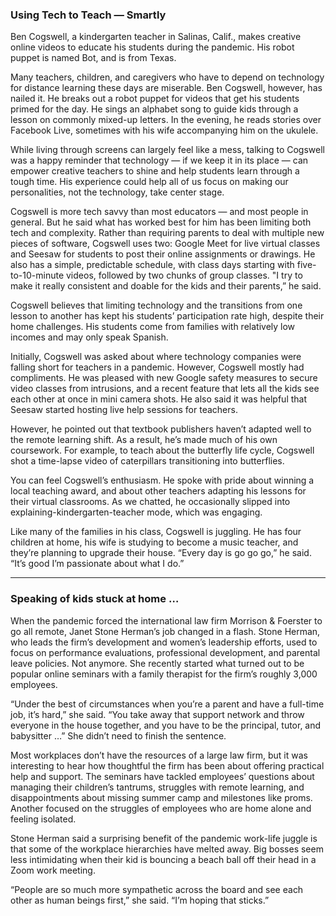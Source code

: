 ### Using Tech to Teach — Smartly

Ben Cogswell, a kindergarten teacher in Salinas, Calif., makes creative online videos to educate his students during the pandemic. His robot puppet is named Bot, and is from Texas.

Many teachers, children, and caregivers who have to depend on technology for distance learning these days are miserable. Ben Cogswell, however, has nailed it. He breaks out a robot puppet for videos that get his students primed for the day. He sings an alphabet song to guide kids through a lesson on commonly mixed-up letters. In the evening, he reads stories over Facebook Live, sometimes with his wife accompanying him on the ukulele.

While living through screens can largely feel like a mess, talking to Cogswell was a happy reminder that technology — if we keep it in its place — can empower creative teachers to shine and help students learn through a tough time. His experience could help all of us focus on making our personalities, not the technology, take center stage.

Cogswell is more tech savvy than most educators — and most people in general. But he said what has worked best for him has been limiting both tech and complexity. Rather than requiring parents to deal with multiple new pieces of software, Cogswell uses two: Google Meet for live virtual classes and Seesaw for students to post their online assignments or drawings. He also has a simple, predictable schedule, with class days starting with five-to-10-minute videos, followed by two chunks of group classes. "I try to make it really consistent and doable for the kids and their parents,” he said.

Cogswell believes that limiting technology and the transitions from one lesson to another has kept his students’ participation rate high, despite their home challenges. His students come from families with relatively low incomes and may only speak Spanish. 

Initially, Cogswell was asked about where technology companies were falling short for teachers in a pandemic. However, Cogswell mostly had compliments. He was pleased with new Google safety measures to secure video classes from intrusions, and a recent feature that lets all the kids see each other at once in mini camera shots. He also said it was helpful that Seesaw started hosting live help sessions for teachers.

However, he pointed out that textbook publishers haven’t adapted well to the remote learning shift. As a result, he’s made much of his own coursework. For example, to teach about the butterfly life cycle, Cogswell shot a time-lapse video of caterpillars transitioning into butterflies.

You can feel Cogswell’s enthusiasm. He spoke with pride about winning a local teaching award, and about other teachers adapting his lessons for their virtual classrooms. As we chatted, he occasionally slipped into explaining-kindergarten-teacher mode, which was engaging.

Like many of the families in his class, Cogswell is juggling. He has four children at home, his wife is studying to become a music teacher, and they’re planning to upgrade their house. “Every day is go go go,” he said. “It’s good I’m passionate about what I do.”

---

### Speaking of kids stuck at home …

When the pandemic forced the international law firm Morrison & Foerster to go all remote, Janet Stone Herman’s job changed in a flash. Stone Herman, who leads the firm’s development and women’s leadership efforts, used to focus on performance evaluations, professional development, and parental leave policies. Not anymore. She recently started what turned out to be popular online seminars with a family therapist for the firm’s roughly 3,000 employees.

“Under the best of circumstances when you’re a parent and have a full-time job, it’s hard,” she said. “You take away that support network and throw everyone in the house together, and you have to be the principal, tutor, and babysitter …” She didn’t need to finish the sentence.

Most workplaces don’t have the resources of a large law firm, but it was interesting to hear how thoughtful the firm has been about offering practical help and support. The seminars have tackled employees’ questions about managing their children’s tantrums, struggles with remote learning, and disappointments about missing summer camp and milestones like proms. Another focused on the struggles of employees who are home alone and feeling isolated.

Stone Herman said a surprising benefit of the pandemic work-life juggle is that some of the workplace hierarchies have melted away. Big bosses seem less intimidating when their kid is bouncing a beach ball off their head in a Zoom work meeting.

“People are so much more sympathetic across the board and see each other as human beings first,” she said. “I’m hoping that sticks.”


